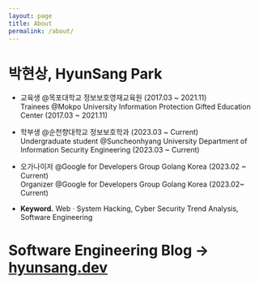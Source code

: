 ```yaml
---
layout: page
title: About
permalink: /about/
---
```

# 박현상, HyunSang Park

- 교육생 @목포대학교 정보보호영재교육원 (2017.03 ~ 2021.11)  
Trainees @Mokpo University Information Protection Gifted Education Center (2017.03 ~ 2021.11)
- 학부생 @순천향대학교 정보보호학과 (2023.03 ~ Current)  
Undergraduate student @Suncheonhyang University Department of Information Security Engineering (2023.03 ~ Current)
- 오가나이저 @Google for Developers Group Golang Korea (2023.02 ~ Current)  
Organizer @Google for Developers Group Golang Korea (2023.02~ Current)

- **Keyword.** Web · System Hacking, Cyber Security Trend Analysis, Software Engineering

<h1>Software Engineering Blog → <a href="https://hyunsang.dev">hyunsang.dev</a></h1>